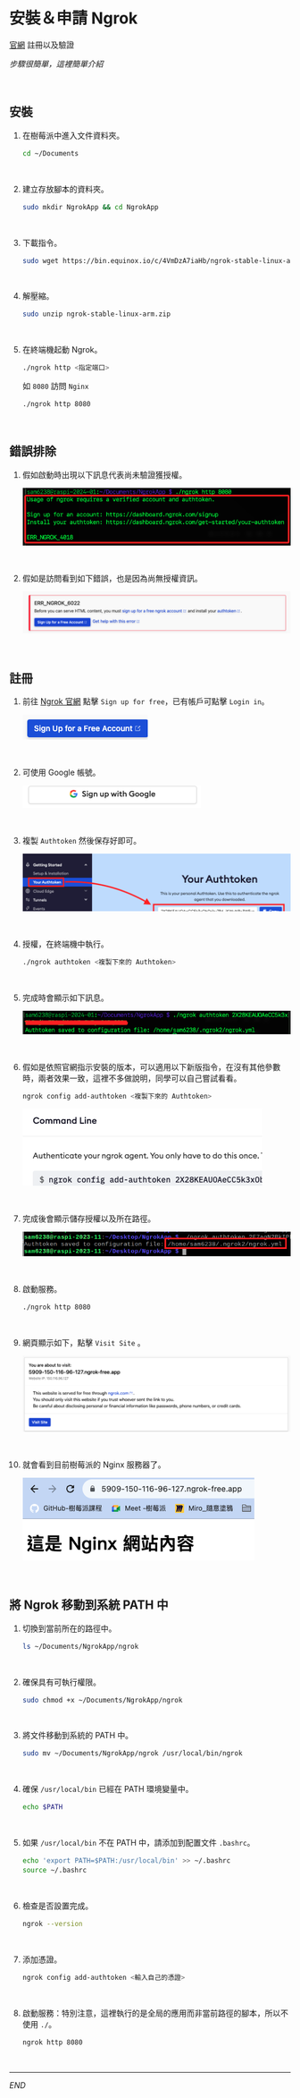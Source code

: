 # 安裝＆申請 Ngrok

[官網](https://ngrok.com/) 註冊以及驗證

_步驟很簡單，這裡簡單介紹_

<br>


## 安裝

1. 在樹莓派中進入文件資料夾。

    ```bash
    cd ~/Documents
    ```

<br>

2. 建立存放腳本的資料夾。

    ```bash
    sudo mkdir NgrokApp && cd NgrokApp
    ```

<br>

3. 下載指令。

    ```bash
    sudo wget https://bin.equinox.io/c/4VmDzA7iaHb/ngrok-stable-linux-arm.zip
    ```

<br>

4. 解壓縮。

    ```bash
    sudo unzip ngrok-stable-linux-arm.zip
    ```

<br>

5. 在終端機起動 Ngrok。

    ```bash
    ./ngrok http <指定端口>
    ```
    如 `8080` 訪問 `Nginx`
    ```bash
    ./ngrok http 8080
    ```

<br>

## 錯誤排除

1. 假如啟動時出現以下訊息代表尚未驗證獲授權。 

    ![](images/img_117.png)

<br>

2. 假如是訪問看到如下錯誤，也是因為尚無授權資訊。
   
   ![](images/img_95.png)

<br>

## 註冊

1. 前往 [Ngrok 官網](https://ngrok.com/) 點擊 `Sign up for free`，已有帳戶可點擊 `Login in`。

    ![](images/img_32.png)

<br>

2. 可使用 Google 帳號。

    ![](images/img_33.png)

<br>

3. 複製 `Authtoken` 然後保存好即可。

    ![](images/img_31.png)

<br>

4. 授權，在終端機中執行。

    ```bash
    ./ngrok authtoken <複製下來的 Authtoken>
    ```

<br>

5. 完成時會顯示如下訊息。

    ![](images/img_118.png)

<br>

6. 假如是依照官網指示安裝的版本，可以適用以下新版指令，在沒有其他參數時，兩者效果一致，這裡不多做說明，同學可以自己嘗試看看。

    ```bash
    ngrok config add-authtoken <複製下來的 Authtoken>
    ```

    ![](images/img_94.png)

<br>

7. 完成後會顯示儲存授權以及所在路徑。

    ![](images/img_34.png)

<br>

8. 啟動服務。

    ```bash
    ./ngrok http 8080
    ```

<br>

9. 網頁顯示如下，點擊 `Visit Site` 。

    ![](images/img_96.png)

<br>

10. 就會看到目前樹莓派的 Nginx 服務器了。

    ![](images/img_97.png)

<br>

## 將 Ngrok 移動到系統 PATH 中

1. 切換到當前所在的路徑中。

    ```bash
    ls ~/Documents/NgrokApp/ngrok
    ```

<br>

2. 確保具有可執行權限。

    ```bash
    sudo chmod +x ~/Documents/NgrokApp/ngrok
    ```

<br>

3. 將文件移動到系統的 PATH 中。

    ```bash
    sudo mv ~/Documents/NgrokApp/ngrok /usr/local/bin/ngrok
    ```

<br>

4. 確保 `/usr/local/bin` 已經在 PATH 環境變量中。

    ```bash
    echo $PATH
    ```

<br>

5. 如果 `/usr/local/bin` 不在 PATH 中，請添加到配置文件 `.bashrc`。

    ```bash
    echo 'export PATH=$PATH:/usr/local/bin' >> ~/.bashrc
    source ~/.bashrc
    ```

<br>

6. 檢查是否設置完成。

    ```bash
    ngrok --version
    ```

<br>

7. 添加憑證。

    ```bash
    ngrok config add-authtoken <輸入自己的憑證>
    ```

<br>

8. 啟動服務：特別注意，這裡執行的是全局的應用而非當前路徑的腳本，所以不使用 `./`。

    ```bash
    ngrok http 8080
    ```

<br>

___

_END_